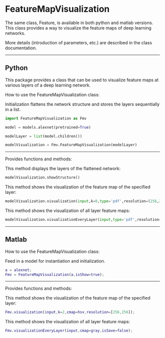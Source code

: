 # **FeatureMapVisualization**

The same class, Feature, is available in both python and matlab versions. This class provides a way to visualize the feature maps of deep learning networks.

More details (introduction of parameters, etc.) are described in the class documentation.

---------------------

## Python

This package provides a class that can be used to visualize feature maps at various layers of a deep learning network.

How to use the FeatureMapVisualization class:

Initialization flattens the network structure and stores the layers sequentially in a list.

```python
import FeatureMapVisualization as Fmv

model = models.alexnet(pretrained=True)

modelLayer = list(model.children())

modelVisualization = Fmv.FeatureMapVisualization(modelLayer)
```

----------------------------
Provides functions and methods:

This method displays the layers of the flattened network:

```python
modelVisualization.showStructure()
```


This method shows the visualization of the feature map of the specified layer:

```python
modelVisualization.visualization(input,k=0,type='pdf',resolution=(256,256))
```


This method shows the visualization of all layer feature maps:

```python
modelVisualization.visualizationEveryLayer(input,type='pdf',resolution=(256,256))
```

------------------------------------------------------------------------------------------------------------------------------------------------------------------------

## Matlab

How to use the FeatureMapVisualization class:

Feed in a model for instantiation and initialization.

~~~matlab
a = alexnet;
Fmv = FeatureMapVisualization(a,isShow=true);
~~~

------

Provides functions and methods:

This method shows the visualization of the feature map of the specified layer:

~~~matlab
Fmv.visualization(input,k=2,cmap=hsv,resolution=[256,256]);
~~~

This method shows the visualization of all layer feature maps:

~~~matlab
Fmv.visualizationEveryLayer(input,cmap=gray,isSave=false);
~~~
